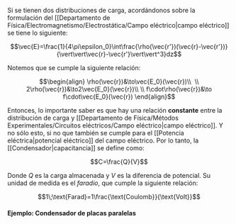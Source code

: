 
Si se tienen dos distribuciones de carga, acordándonos sobre la formulación del [[Departamento de Física/Electromagnetismo/Electrostática/Campo eléctrico|campo eléctrico]] se tiene lo siguiente: 

$$\vec{E}=\frac{1}{4\pi\epsilon_0}\int\frac{\rho(\vec{r'})(\vec{r}-\vec{r'})}{\vert\vert\vec{r}-\vec{r'}\vert\vert^3}dz$$

Notemos que se cumple la siguiente relación: 

$$\begin{align}
\rho(\vec{r})&\to\vec{E_0}(\vec{r})\\  \\
2\rho(\vec{r})&\to2\vec{E_0}(\vec{r})\\  \\
f\cdot\rho(\vec{r})&\to f\cdot\vec{E_0}(\vec{r})
\end{align}$$

Entonces, lo importante saber es que hay una relación **constante** entre la distribución de carga y [[Departamento de Física/Métodos Experimentales/Circuitos eléctricos/Campo eléctrico|campo eléctrico]]. Y no sólo esto, si no que también se cumple para el [[Potencia eléctrica|potencial eléctrico]] del campo eléctrico. Por lo tanto, la [[Condensador|capacitancia]] se define como: 

$$C=\frac{Q}{V}$$

Donde $Q$ es la carga almacenada y $V$ es la diferencia de potencial. Su unidad de medida es el *faradio*, que cumple la siguiente relación: 

$$1\;\text{Farad}=1\frac{\text{Coulomb}}{\text{Volt}}$$


#### Ejemplo: Condensador de placas paralelas 

